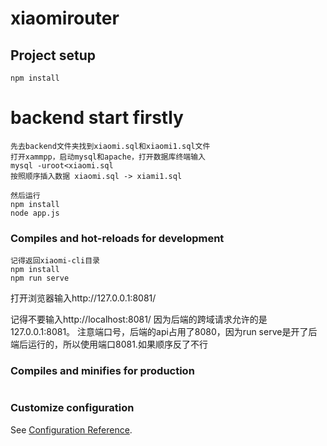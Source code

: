 
# xiaomirouter

## Project setup
```
npm install
```
# backend start firstly
```
先去backend文件夹找到xiaomi.sql和xiaomi1.sql文件
打开xammpp，启动mysql和apache，打开数据库终端输入
mysql -uroot<xiaomi.sql
按照顺序插入数据 xiaomi.sql -> xiami1.sql 

然后运行
npm install
node app.js
```

### Compiles and hot-reloads for development
```
记得返回xiaomi-cli目录
npm install
npm run serve
```
打开浏览器输入http://127.0.0.1:8081/

记得不要输入http://localhost:8081/   因为后端的跨域请求允许的是127.0.0.1:8081。
注意端口号，后端的api占用了8080，因为run serve是开了后端后运行的，所以使用端口8081.如果顺序反了不行 
### Compiles and minifies for production
```

```

### Customize configuration
See [Configuration Reference](https://cli.vuejs.org/config/).
